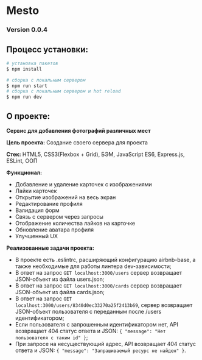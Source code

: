 # Mesto 

### Version 0.0.4

## Процесс установки:

```bash
# установка пакетов
$ npm install

# сборка с локальным сервером
$ npm run start
# сборка с локальным сервером и hot reload
$ npm run dev
```

## О проекте: 

**Сервис для добавления фотографий различных мест**

**Цель проекта:** Создание своего сервера для проекта

**Стек:** HTML5, CSS3(Flexbox + Grid), БЭМ, JavaScript ES6, Express.js, ESLint, ООП

**Функционал:**

- Добавление и удаление карточек с изображениями 
- Лайки карточек
- Открытие изображений на весь экран
- Редактирование профиля
- Валидация форм
- Связь с сервером через запросы
- Отображение количества лайков на карточке
- Обновление аватара профиля
- Улучшенный UX

**Реализованные задачи проекта:**

- В проекте есть .eslintrc, расширяющий конфигурацию airbnb-base, а также необходимые для работы линтера dev-зависимости;
- В ответ на запрос ``GET localhost:3000/users`` сервер возвращает JSON-объект из файла users.json;
- В ответ на запрос ``GET localhost:3000/cards`` сервер возвращает JSON-объект из файла cards.json;
- В ответ на запрос ``GET localhost:3000/users/8340d0ec33270a25f2413b69``, сервер возвращает JSON-объект пользователя с переданным после /users идентификатором;
- Если пользователя с запрошенным идентификатором нет, API возвращает 404 статус ответа и JSON: ``{ "message": "Нет пользователя с таким id" }``;
- При запросе на несуществующий адрес, API возвращает 404 статус ответа и JSON: ``{ "message": "Запрашиваемый ресурс не найден" }``.

